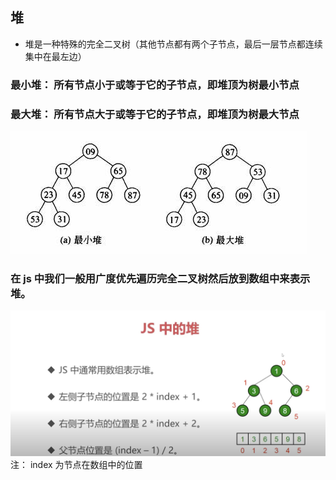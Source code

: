 ## 堆

- 堆是一种特殊的完全二叉树（其他节点都有两个子节点，最后一层节点都连续集中在最左边）

### 最小堆： 所有节点小于或等于它的子节点，即堆顶为树最小节点

### 最大堆： 所有节点大于或等于它的子节点，即堆顶为树最大节点

<img src="../img/OIP.jpeg">

### 在 js 中我们一般用广度优先遍历完全二叉树然后放到数组中来表示堆。

<img src="../img/heap.png">
注： index 为节点在数组中的位置
